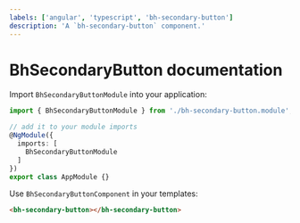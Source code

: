 ```yaml
---
labels: ['angular', 'typescript', 'bh-secondary-button']
description: 'A `bh-secondary-button` component.'
---
```


# BhSecondaryButton documentation

Import `BhSecondaryButtonModule` into your application:

```ts
import { BhSecondaryButtonModule } from './bh-secondary-button.module';

// add it to your module imports
@NgModule({
  imports: [
    BhSecondaryButtonModule
  ]
})
export class AppModule {}
```

Use `BhSecondaryButtonComponent` in your templates:

```html
<bh-secondary-button></bh-secondary-button>
```
